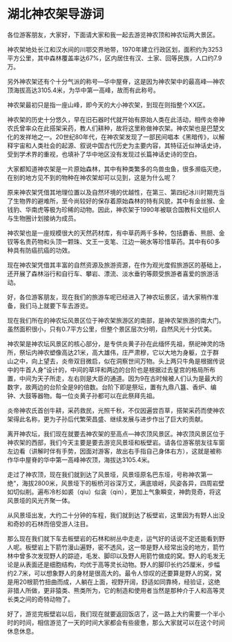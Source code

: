 # 湖北神农架导游词  
各位游客朋友，大家好，下面请大家和我一起去游览神农顶和神农坛两大景区。  

神农架地处长江和汉水间的川鄂交界地带，1970年建立行政区划，面积约为3253平方公里，其中森林覆盖率达67%，区内居住有汉、土家、回等民族，人口约7.9万。  

另外神农架还有个十分气派的称号—华中屋脊，这是因为神农架中的最高峰—神农顶海拔高达3105.4米，为华中第一高峰，故而有此称号。  

神农架最初只是指一座山峰，即今天的大小神农架，到现在则指整个XX区。  

神农架的历史十分悠久，早在旧石器时代就开始有原始人类在此活动，相传炎帝神农氏曾率众在此搭架采药，教人们耕种，故将这里称做神农架。神农架也是巴楚文化的发祥地之一。20世纪80年代，在神农架发现了一部民间唱本《黑暗传》，以解释宇宙和人类社会的起源、叙说中国古代历史为主要内容，其特征近似神话史诗，受到学术界的重视，也填补了华中地区没有发现过长篇神话史诗的空白。  

大家都知道神农架是一片原始森林，其中有种类繁多的鸟兽虫鱼，很多濒临灭绝，在别的地方见不到的物种在神农架却可以见到，这是为什么呢？  

原来神农架凭借其地理位置以及自然环境的优越性，在第三、第四纪冰川时期充当了生物界的避难所，至今尚较好的保存着原始森林的特有风貌，其中有金丝猴、金钱豹、华南虎等极为珍稀的动物。因此，神农架于1990年被联合国教科文组织人与生物圈计划接纳为成员。  

神农架也是一座规模很大的天然药材库，有中草药两千多种，包括麝香、熊胆、金钗等名贵药物和头顶一颗珠、文王一支笔、江边一碗水等珍惜草药。其中有60多种具有防癌抗癌的功效。  

现在神农架凭借其丰富的自然资源及旅游资源，在作为观光度假旅游区的基础上，还开展了森林浴行和自行车、攀岩、漂流、淡水垂钓等颇受旅游者喜爱的旅游活动。  

好，各位游客朋友，现在我们的旅游车呢已经进入了神农坛景区，请大家稍作准备，我们马上就要下车去游览。  

现在我们所在的神农坛风景区位于神农架旅游区的南部，是神农架旅游的南大门。虽然面积很小，只有0.7平方公里，但整个景区层次分明，自然风光十分优美。  

神农架是神农坛风景区的核心部分，是专供炎黄子孙在此缅怀先祖，祭祀神灵的场所，祭坛内神农塑像高达21米，高大雄伟，庄严肃穆，它以大地为身躯，立于群山之中，向上望去，炎帝双目微启，似在洞察世间万物。头上两只牛角是根据传说中的牛首人身“设计的，中间的草坪和两边的台阶也是根据过去皇宫的格局所布置，中间为天子所走，左右则是大臣的通道。因为9在古时候被人们认为是最大的数字，故两边的台阶全是9的倍数。台阶下即是祭坛，置有九鼎八簋、香炉、编钟、大鼓等器物。每一位炎黄子孙都可以在此祭拜先祖。  

炎帝神农氏首创牛耕，采药救民，光照千秋，不仅因遍尝百草，搭架采药而使神农架得此名称，更为子孙后代繁荣昌盛、继续发展与进步作出了巨大的贡献。  

离开神农坛，我们现在就要去神农架的至高点—神农顶风景区。神农顶风景区位于神农架的西部，我们今天主要是要去游览风景垭和板壁岩。请各位游客朋友往车窗左边看（讲解时伴有手势，因面对游客，故出右手指自己身体右方），这就是被称作华中屋脊的华中第一高峰神农顶，海拔达3105.4米。  

走过了神农顶，现在我们就到达了风景垭，风景垭原名巴东垭，号称神农第一绝“，海拔2800米，风景垭下的板桥河谷深万丈，满底琅岈，风姿各异，四周岩壁如切似削。遍布冷杉如裘（qiu）似衾（qin），更加上气象瞬变，神韵竞奇，将这风景垭的风光齐聚一体。  

从风景垭出发，大约二十分钟的车程，我们就到达了板壁岩，这里因为有野人出没和奇妙的石林而倍受游人注目。  

那么现在我们就下车去板壁岩的石林和树丛中走走，运气好的话说不定还能看到野人呢。板壁岩上下箭竹漫山遍野，密不透风，这一带是野人经常出没的地方，箭竹林中曾多次发现野人的踪迹，毛发、脚印以及野人用箭竹做成的窝。野人的毛发无论是从表面还是细胞结构，均优于高等灵长动物。野人的脚印长约25厘米，步幅约2.7米，可以想象野人的身材是很高大的。最令人惊叹的还要算是野人的窝，窝是用20根箭竹扭曲而成，人躺在上面，视野开阔，舒适如同靠椅，经验证，这绝非猎人所做，更非猿类、熊类所为，它的制造和使用者当然是那种介于人和高等灵长类之间的奇特动物了。  

好了，游览完板壁岩以后，我们现在就要返回饭店了，这一路上大约需要一个半小时的时间，相信游览了一天的时间大家都会有些疲惫，那么大家就可以在这个时间休息休息。  
